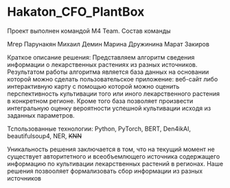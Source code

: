 # Hakaton_CFO_PlantBox

Проект выполнен командой M4 Team.
Состав команды

Мгер Парунакян
Михаил Демин
Марина Дружинина
Марат Закиров

Краткое описание решения:
Представляем алгоритм сведения информации о лекарственных растениях из разных источников.
Результатом работы алгоритма является база данных на основании которой можно сделать пользовательское приложение:
веб-сайт либо интерактивную карту с помощью которой можно оценить перспективность культивации того или иного лекарственного растения в конкретном регионе. Кроме того база позволяет произвести интегральную оценку вероятности успешной культивации исходя из заданных параметров.


Тспользованные технологии:
Python, PyTorch, BERT, Den4ikAI, beautifulsoup4, NER, ~~KNN~~

Уникальность решения заключается в том, что на текущий момент не существует авторитетного и всеобъемлющего источника содержащего информацию
по культивации лекарственных растений в регионах. Наше решения позвооляет формализовать сбор информации из разных источников
